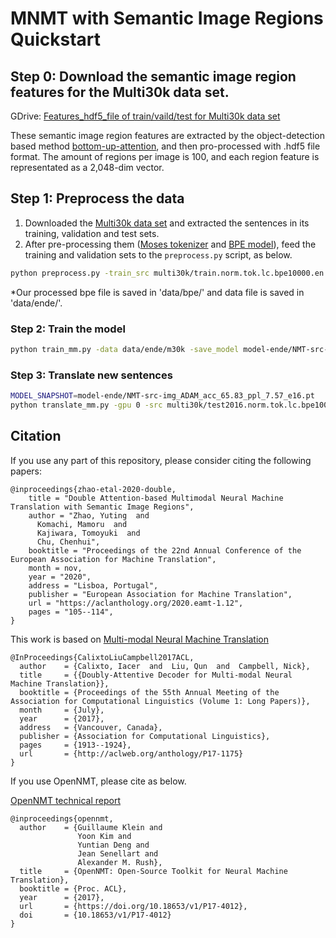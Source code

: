 # MNMT with Semantic Image Regions Quickstart

## Step 0: Download the semantic image region features for the Multi30k data set.

GDrive: [Features_hdf5_file of train/vaild/test for Multi30k data set](https://drive.google.com/drive/folders/1LpOBlCfsFkmDq_b614fuXtncxGSTLAbH?usp=sharing)

These semantic image region features are extracted by the object-detection based method [bottom-up-attention](https://github.com/peteanderson80/bottom-up-attention), and then pro-processed with .hdf5 file format. The amount of regions per image is 100, and each region feature is representated as a 2,048-dim vector.

## Step 1: Preprocess the data

1. Downloaded the [Multi30k data set](http://www.statmt.org/wmt16/multimodal-task.html) and extracted the sentences in its training, validation and test sets. 
2. After pre-processing them ([Moses tokenizer](https://github.com/moses-smt/mosesdecoder/tree/RELEASE-2.1.1) and [BPE model](https://github.com/rsennrich/subword-nmt)), feed the training and validation sets to the `preprocess.py` script, as below.

```bash
python preprocess.py -train_src multi30k/train.norm.tok.lc.bpe10000.en -train_tgt multi30k/train.norm.tok.lc.bpe10000.de -valid_src multi30k/val.norm.tok.lc.bpe10000.en -valid_tgt multi30k/val.norm.tok.lc.bpe10000.de -save_data data/m30k
```

*Our processed bpe file is saved in 'data/bpe/' and data file is saved in 'data/ende/'.

### Step 2: Train the model

```bash
python train_mm.py -data data/ende/m30k -save_model model-ende/NMT-src-img_ADAM -gpuid 0 -epochs 25 -batch_size 40 -path_to_train_img_feats semantic_regions/local_obj36_train_2016.hdf5 -path_to_valid_img_feats semantic_regions/local_obj36_val_2016.hdf5 -optim adam -learning_rate 0.002 -use_nonlinear_projection -decoder_type doubly-attentive-rnn --multimodal_model_type src+img
```

### Step 3: Translate new sentences

```bash
MODEL_SNAPSHOT=model-ende/NMT-src-img_ADAM_acc_65.83_ppl_7.57_e16.pt                                                                                                    
python translate_mm.py -gpu 0 -src multi30k/test2016.norm.tok.lc.bpe10000.en -model ${MODEL_SNAPSHOT} -path_to_test_img_feats semantic_regions/local_feats_test.hdf5 -output ${MODEL_SNAPSHOT}.translation.de
```

## Citation

If you use any part of this repository, please consider citing the following papers:

```
@inproceedings{zhao-etal-2020-double,
    title = "Double Attention-based Multimodal Neural Machine Translation with Semantic Image Regions",
    author = "Zhao, Yuting  and
      Komachi, Mamoru  and
      Kajiwara, Tomoyuki  and
      Chu, Chenhui",
    booktitle = "Proceedings of the 22nd Annual Conference of the European Association for Machine Translation",
    month = nov,
    year = "2020",
    address = "Lisboa, Portugal",
    publisher = "European Association for Machine Translation",
    url = "https://aclanthology.org/2020.eamt-1.12",
    pages = "105--114",
}
```

This work is based on [Multi-modal Neural Machine Translation](https://github.com/iacercalixto/MultimodalNMT#multi-modal-neural-machine-translation)

```
@InProceedings{CalixtoLiuCampbell2017ACL,
  author    = {Calixto, Iacer  and  Liu, Qun  and  Campbell, Nick},
  title     = {{Doubly-Attentive Decoder for Multi-modal Neural Machine Translation}},
  booktitle = {Proceedings of the 55th Annual Meeting of the Association for Computational Linguistics (Volume 1: Long Papers)},
  month     = {July},
  year      = {2017},
  address   = {Vancouver, Canada},
  publisher = {Association for Computational Linguistics},
  pages     = {1913--1924},
  url       = {http://aclweb.org/anthology/P17-1175}
}
```

If you use OpenNMT, please cite as below.

[OpenNMT technical report](https://doi.org/10.18653/v1/P17-4012)

```
@inproceedings{opennmt,
  author    = {Guillaume Klein and
               Yoon Kim and
               Yuntian Deng and
               Jean Senellart and
               Alexander M. Rush},
  title     = {OpenNMT: Open-Source Toolkit for Neural Machine Translation},
  booktitle = {Proc. ACL},
  year      = {2017},
  url       = {https://doi.org/10.18653/v1/P17-4012},
  doi       = {10.18653/v1/P17-4012}
}
```
